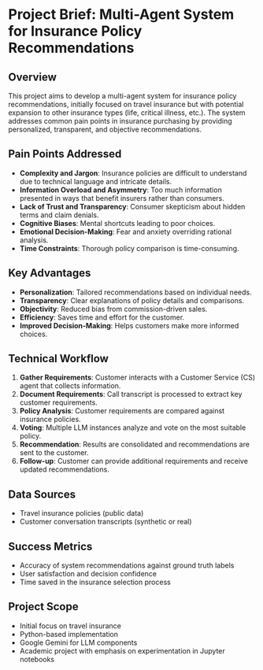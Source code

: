 # Project Brief: Multi-Agent System for Insurance Policy Recommendations

## Overview
This project aims to develop a multi-agent system for insurance policy recommendations, initially focused on travel insurance but with potential expansion to other insurance types (life, critical illness, etc.). The system addresses common pain points in insurance purchasing by providing personalized, transparent, and objective recommendations.

## Pain Points Addressed
- **Complexity and Jargon**: Insurance policies are difficult to understand due to technical language and intricate details.
- **Information Overload and Asymmetry**: Too much information presented in ways that benefit insurers rather than consumers.
- **Lack of Trust and Transparency**: Consumer skepticism about hidden terms and claim denials.
- **Cognitive Biases**: Mental shortcuts leading to poor choices.
- **Emotional Decision-Making**: Fear and anxiety overriding rational analysis.
- **Time Constraints**: Thorough policy comparison is time-consuming.

## Key Advantages
- **Personalization**: Tailored recommendations based on individual needs.
- **Transparency**: Clear explanations of policy details and comparisons.
- **Objectivity**: Reduced bias from commission-driven sales.
- **Efficiency**: Saves time and effort for the customer.
- **Improved Decision-Making**: Helps customers make more informed choices.

## Technical Workflow
1. **Gather Requirements**: Customer interacts with a Customer Service (CS) agent that collects information.
2. **Document Requirements**: Call transcript is processed to extract key customer requirements.
3. **Policy Analysis**: Customer requirements are compared against insurance policies.
4. **Voting**: Multiple LLM instances analyze and vote on the most suitable policy.
5. **Recommendation**: Results are consolidated and recommendations are sent to the customer.
6. **Follow-up**: Customer can provide additional requirements and receive updated recommendations.

## Data Sources
- Travel insurance policies (public data)
- Customer conversation transcripts (synthetic or real)

## Success Metrics
- Accuracy of system recommendations against ground truth labels
- User satisfaction and decision confidence
- Time saved in the insurance selection process

## Project Scope
- Initial focus on travel insurance
- Python-based implementation
- Google Gemini for LLM components
- Academic project with emphasis on experimentation in Jupyter notebooks
